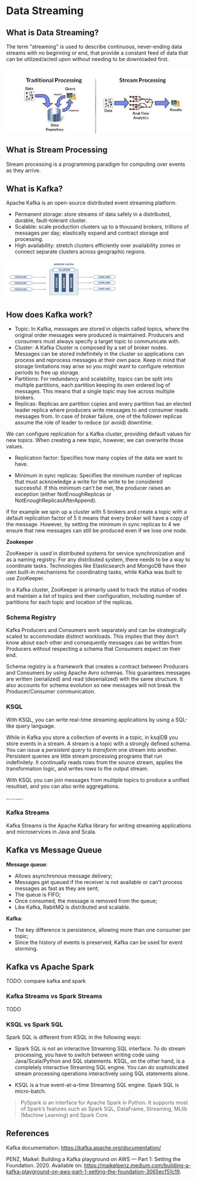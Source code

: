 # Data Streaming

## What is Data Streaming?

The term "streaming" is used to describe continuous, never-ending data streams with no beginning or end, that provide a constant feed of data that can be utilized/acted upon without needing to be downloaded first.

<img src=".\img\batch-vs-stream.jpg" alt="batch-vs-stream" style="zoom:80%;" />

## What is Stream Processing

Stream processing is a programming paradigm for computing over events as they arrive.

## What is Kafka?

Apache Kafka is an open-source distributed event streaming platform.

- Permanent storage: store streams of data safely in a distributed, durable, fault-tolerant cluster.
- Scalable: scale production clusters up to a thousand brokers, trillions of messages per day; elastically expand and contract storage and processing.
- High availability: stretch clusters efficiently over availability zones or connect separate clusters across geographic regions.

<img src=".\img\kafka-broker.png" alt="kafka-broker" style="zoom:30%;" />

## How does Kafka work?

- Topic: In Kafka, messages are stored in objects called topics, where the original order messages were produced is maintained. Producers and consumers must always specify a target topic to communicate with.
- Cluster: A Kafka Cluster is composed by a set of broker nodes. Messages can be stored indefinitely in the cluster so applications can process and reprocess messages at their own pace. Keep in mind that storage limitations may arise so you might want to configure retention periods to free up storage.
- Partitions: For redundancy and scalability, topics can be split into multiple partitions, each partition keeping its own ordered log of messages. This means that a single topic may live across multiple brokers.
- Replicas: Replicas are partition copies and every partition has an elected leader replica where producers write messages to and consumer reads messages from. In case of broker failure, one of the follower replicas assume the role of leader to reduce (or avoid) downtime.

We can configure replication for a Kafka cluster, providing default values for new topics. When creating a new topic, however, we can overwrite those values.

- Replication factor: Specifies how many copies of the data we want to have.

- Minimum in sync replicas: Specifies the minimum number of replicas that must acknowledge a write for the write to be considered successful. If this minimum can't be met, the producer raises an exception (either NotEnoughReplicas or NotEnoughReplicasAfterAppend).

If for example we spin up a cluster with 5 brokers and create a topic with a default replication factor of 5 it means that every broker will have a copy of the message. However, by setting the minimum in sync replicas to 4 we ensure that new messages can still be produced even if we lose one node.

**Zookeeper**

ZooKeeper is used in distributed systems for service synchronization and as a naming registry.  For any distributed system, there needs to be a way to coordinate tasks. Technologies like Elasticsearch and MongoDB have their own built-in mechanisms for coordinating tasks, while Kafka was built to use ZooKeeper.

In a Kafka cluster, ZooKeeper is primarily used to track the status of nodes and maintain a list of topics and their configuration, including number of partitions for each topic and location of the replicas.

### Schema Registry

Kafka Producers and Consumers work separately and can be strategically scaled to accommodate distinct workloads. This implies that they don’t know about each other and consequently messages can be written from Producers without respecting a schema that Consumers expect on their end. 

Schema registry is a framework that creates a contract between Producers and Consumers by using Apache Avro schemas. This guarantees messages are written (serialized) and read (deserialized) with the same structure. It also accounts for schema evolution so new messages will not break the Producer/Consumer communication.

### KSQL

With KSQL, you can write real-time streaming applications by using a SQL-like query language.

While in Kafka you store a collection of events in a topic, in ksqlDB you store events in a stream. A stream is a topic with a strongly defined schema. You can issue a *persistent query* to *transform* one stream into another. Persistent queries are little stream processing programs that run indefinitely. It continually reads rows from the source stream, applies the transformation logic, and writes rows to the output stream.

With KSQL you can join messages from multiple topics to produce a unified resultset, and you can also write aggregations.

<img src="C:\Users\SchrodeB\Desktop\kafka-poc\docs\img\ksql-window-aggregation.png" alt="ksql-window-aggregation" style="zoom:25%;" />

### Kafka Streams

Kafka Streams is the Apache Kafka library for writing streaming applications and microservices in Java and Scala.

## Kafka vs Message Queue

**Message queue**:

- Allows asynchronous message delivery;
- Messages get queued if the receiver is not available or can't process messages as fast as they are sent;
- The queue is FIFO;
- Once consumed, the message is removed from the queue;
- Like Kafka, RabitMQ is distributed and scalable.

**Kafka**:

- The key difference is persistence, allowing more than one consumer per topic;
- Since the history of events is preserved, Kafka can be used for event storming.

## Kafka vs Apache Spark

TODO: compare kafka and spark

### Kafka Streams vs Spark Streams

TODO

### KSQL vs Spark SQL

Spark SQL is different from KSQL in the following ways:
- Spark SQL is not an interactive Streaming SQL interface. To do stream processing, you have to switch between writing code using Java/Scala/Python and SQL statements. KSQL, on the other hand, is a completely interactive Streaming SQL engine. You can do sophisticated stream processing operations interactively using SQL statements alone.

- KSQL is a true event-at-a-time Streaming SQL engine. Spark SQL is micro-batch.

> PySpark is an interface for Apache Spark in Python. It supports most of Spark’s features such as Spark SQL, DataFrame, Streaming, MLlib (Machine Learning) and Spark Core.

## References

Kafka documentation: https://kafka.apache.org/documentation/

PENZ, Maikel: Building a Kafka playground on AWS — Part 1: Setting the Foundation. 2020. Available on: https://maikelpenz.medium.com/building-a-kafka-playground-on-aws-part-1-setting-the-foundation-3065ecf51c19.


